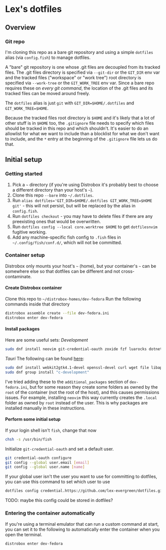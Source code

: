 # Lex's dotfiles

## Overview

### Git repo
I'm cloning this repo as a bare git repository and using a simple `dotfiles` alias (via `config.fish`) to manage dotfiles.

A "bare" git repository is one whose .git files are decoupled from its tracked files. The .git files directory is specified via `--git-dir` or the `GIT_DIR` env var and the tracked files ("workspace" or "work tree") root directory is specified via `--work-tree` or the `GIT_WORK_TREE` env var. Since a bare repo requires these on _every git command_, the location of the .git files and its tracked files can be moved around freely.

The `dotfiles` alias is just `git` with `GIT_DIR=$HOME/.dotfiles` and `GIT_WORK_TREE=$HOME`.

Because the tracked files root directory is `$HOME` and it's likely that a lot of other stuff is in `$HOME` too, the `.gitignore` file needs to specify which files should be tracked in this repo and which shouldn't. It's easier to do an allowlist for what we want to include than a blocklist for what we don't want to include, and the `*` entry at the beginning of the `.gitignore` file lets us do that.

## Initial setup

### Getting started
1. Pick a `~` directory (if you're using Distrobox it's probably best to choose a different directory than your host's `~`).
2. Clone this repo `--bare` into `~/.dotfiles`.
3. Run `alias dotfiles='GIT_DIR=$HOME/.dotfiles GIT_WORK_TREE=$HOME git'` - this will not persist, but will be replaced by the alias in `config.fish`.
4. Run `dotfiles checkout` - you may have to delete files if there are any preexisting ones that would be overwritten.
5. Run `dotfiles config --local core.worktree $HOME` to get `dotfilesnvim` fugitive working.
6. Add any machine-specific fish config to `.fish` files in `~/.config/fish/conf.d/`, which will not be committed.

### Container setup
Distrobox only mounts your host's `~` (home), but your container's `~` can be somewhere else so that dotfiles can be different and not cross-contaminate.

#### Create Distrobox container
Clone this repo to `~/distrobox-homes/dev-fedora`
Run the following commands inside that directory
```sh
distrobox assemble create --file dev-fedora.ini
distrobox enter dev-fedora
```

#### Install packages
Here are some useful sets:
_Development_
```sh
sudo dnf install neovim git-credential-oauth zoxide fzf luarocks dotnet-sdk-8.0 rustup pnpm npm
```
_Tauri_
The following can be found [here](https://v2.tauri.app/start/prerequisites):
```sh
sudo dnf install webkit2gtk4.1-devel openssl-devel curl wget file libappindicator-gtk3-devel librsvg2-devel
sudo dnf group install "c-development"
```

I've tried adding these to the `additional_packages` section of `dev-fedora.ini`, but for some reason they create some folders as owned by the `root` of the container (not the root of the host), and this causes permissions issues. For example, installing `neovim` this way currently creates the `.local` folder as owned by `root` instead of the user. This is why packages are installed manually in these instructions.

#### Perform some initial setup
If your login shell isn't `fish`, change that now
```sh
chsh -s /usr/bin/fish
```
Initialize `git-credential-oauth` and set a default user.
```sh
git credential-oauth configure
git config --global user.email [email]
git config --global user.name [name]
```
If your global user isn't the user you want to use for committing to dotfiles, you can use this command to set which user to use
```sh
dotfiles config credential.https://github.com/lex-evergreen/dotfiles.git.username [username]
```
TODO: maybe this config could be stored in dotfiles?

### Entering the container automatically
If you're using a terminal emulator that can run a custom command at start, you can set it to the following to automatically enter the container when you open the terminal.
```
distrobox enter dev-fedora
```

